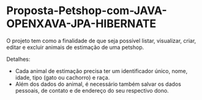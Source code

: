 # Proposta-Petshop-com-JAVA-OPENXAVA-JPA-HIBERNATE

O projeto tem como a finalidade de que seja possível listar, visualizar, criar, editar e excluir animais de estimação de uma petshop.

Detalhes:
<ul>
<li>Cada animal de estimação precisa ter um identificador único, nome, idade, tipo (gato ou cachorro) e raça.</li>
<li>Além dos dados do animal, é necessário também salvar os dados pessoais, de contato e de endereço do seu respectivo dono.</li>
</ul>
